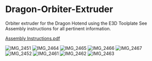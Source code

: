 # Dragon-Orbiter-Extruder
Orbiter extruder for the Dragon Hotend using the E3D Toolplate
See Assembly instructions for all pertinent information.

[Assembly Instructions.pdf](https://github.com/edspeds/Dragon-Orbiter-Extruder/files/7324350/Assembly.Instructions.pdf)

![IMG_2451](https://user-images.githubusercontent.com/38884522/136829441-8a7f47af-110b-475a-a8bc-c8c621ec6a7a.JPG)
![IMG_2464](https://user-images.githubusercontent.com/38884522/136829464-1c6da917-96e4-4e90-9c40-b93e16544969.JPG)
![IMG_2465](https://user-images.githubusercontent.com/38884522/136829465-5a22c0dd-13af-46dc-8192-ddd60fb2cf8b.JPG)
![IMG_2466](https://user-images.githubusercontent.com/38884522/136829466-6d2c3956-e2c2-45fb-b2d3-2826193ea133.JPG)
![IMG_2467](https://user-images.githubusercontent.com/38884522/136829468-7df5ffa8-00a7-4ed9-ae51-4fa3d8e8b714.JPG)
![IMG_2452](https://user-images.githubusercontent.com/38884522/136829469-0cc44a4b-ca54-406d-9e20-f93de3182a9d.JPG)
![IMG_2461](https://user-images.githubusercontent.com/38884522/136829470-0499118f-6dcb-4fb5-a4b5-7f946f18b39d.JPG)
![IMG_2462](https://user-images.githubusercontent.com/38884522/136829471-8da09e9f-b638-48f5-8cfa-295647df1a77.JPG)
![IMG_2463](https://user-images.githubusercontent.com/38884522/136829473-3a4c88b9-1f1b-4181-a3ba-583a8ef6946b.JPG)
